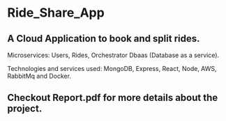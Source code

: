 # Ride_Share_App

## A Cloud Application to book and split rides.

Microservices: Users, Rides, Orchestrator Dbaas (Database as a service).

Technologies and services used: MongoDB, Express, React, Node, AWS, RabbitMq and Docker.

## Checkout Report.pdf for more details about the project.
